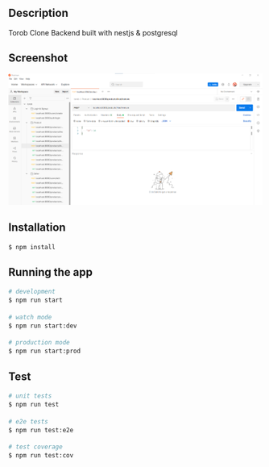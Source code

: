

## Description

Torob Clone Backend built with nestjs & postgresql

## Screenshot

![torob clone](https://github.com/MohammadHoseinDadashi/torob-backend/blob/main/1.png)

## Installation

```bash
$ npm install
```

## Running the app

```bash
# development
$ npm run start

# watch mode
$ npm run start:dev

# production mode
$ npm run start:prod
```

## Test

```bash
# unit tests
$ npm run test

# e2e tests
$ npm run test:e2e

# test coverage
$ npm run test:cov
```
